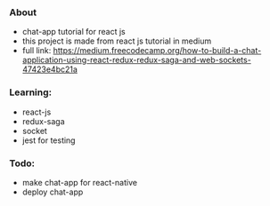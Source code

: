 ### About

* chat-app tutorial for react js
* this project is made from react js tutorial in medium
* full link: https://medium.freecodecamp.org/how-to-build-a-chat-application-using-react-redux-redux-saga-and-web-sockets-47423e4bc21a

### Learning:

* react-js
* redux-saga
* socket
* jest for testing

### Todo:

* make chat-app for react-native
* deploy chat-app
